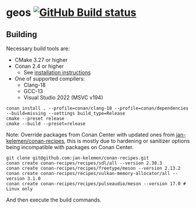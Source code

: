 # geos [![GitHub Build status](https://github.com/jan-kelemen/geos/actions/workflows/ci.yml/badge.svg?branch=master)](https://github.com/jan-kelemen/geos/actions/workflows/ci.yml/badge.svg?branch=master)

## Building
Necessary build tools are:
* CMake 3.27 or higher
* Conan 2.4 or higher
  * See [installation instructions](https://docs.conan.io/2/installation.html)
* One of supported compilers:
  * Clang-18
  * GCC-13
  * Visual Studio 2022 (MSVC v194)

```
conan install . --profile=conan/clang-18 --profile=conan/dependencies --build=missing --settings build_type=Release
cmake --preset release
cmake --build --preset=release
```

Note: Override packages from Conan Center with updated ones from [jan-kelemen/conan-recipes](https://github.com/jan-kelemen/conan-recipes), this is mostly due to hardening or sanitizer options being incompatible with packages on Conan Center.
```
git clone git@github.com:jan-kelemen/conan-recipes.git
conan create conan-recipes/recipes/sdl/all --version 2.30.3
conan create conan-recipes/recipes/freetype/meson --version 2.13.2
conan create conan-recipes/recipes/vulkan-memory-allocator/all --version 3.1.0
conan create conan-recipes/recipes/pulseaudio/meson --version 17.0 # Linux only
```

And then execute the build commands.
